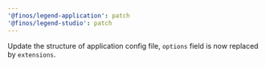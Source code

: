 ```yaml
---
'@finos/legend-application': patch
'@finos/legend-studio': patch
---
```


Update the structure of application config file, `options` field is now replaced by `extensions`.
